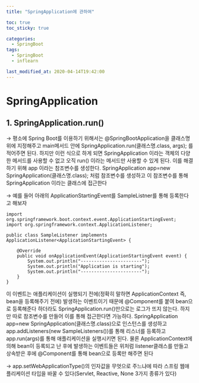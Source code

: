 ```yaml
---
title: "SpringApplication에 관하여"

toc: true
toc_sticky: true

categories:
  - SpringBoot
tags:
  - SpringBoot
  - inflearn

last_modified_at: 2020-04-14T19:42:00
---
```

# SpringApplication

## 1. SpringApplication.run()

→ 평소에 Spring Boot를 이용하기 위해서는 @SpringBootApplication을 클래스명 위에 지정해주고 main메서드 안에 SpringApplication.run(클래스명.class, args); 를 적어주면 된다. 하지만 이런 식으로 하게 되면 SpringApplication 이라는 객체의 다양한 메서드를 사용할 수 없고 오직 run() 이라는 메서드만 사용할 수 있게 된다. 이를 해결하기 위해 app 이라는 참조변수를 생성한다. SpringApplication app=new SpringApplication(클래스명.class); 처럼 참조변수를 생성하고 이 참조변수를 통해 SpringApplication 이라는 클래스에 접근한다  

→ 예를 들어 아래의 ApplicationStartingEvent를 SampleListner를 통해 등록한다고 해보자

    import org.springframework.boot.context.event.ApplicationStartingEvent;
    import org.springframework.context.ApplicationListener;
    
    public class SampleListener implements ApplicationListener<ApplicationStartingEvent> {
    
        @Override
        public void onApplicationEvent(ApplicationStartingEvent event) {
            System.out.println("-----------------------");
            System.out.println("Application is starting");
            System.out.println("-----------------------");
        }
    }

이 이벤트는 애플리케이션이 실행되기 전에(정확히 말하면 ApplicationContext 즉, bean을 등록해주기 전에) 발생하는 이벤트이기 때문에 @Component를 붙여 bean으로 등록해준다 하더라도 SpringApplication.run()만으로는 로그가 뜨지 않는다. 하지만 따로 참조변수를 만들어 이를 통해 접근한다면 가능하다. SpringApplication app=new SpringApplication(클래스명.class)으로 인스턴스를 생성하고 app.addListeners(new SampleListeners())를 통해 리스너를 등록하고 app.run(args)를 통해 애플리케이션을 실행시키면 된다. 물론 ApplicationContext에 의해 bean이 등록되고 난 후에 발생하는 이벤트들은 위처럼 listener클래스를 만들고 상속받은 후에 @Component를 통해 bean으로 등록만 해주면 된다  

→ app.setWebApplicationType()의 인자값을 무엇으로 주느냐에 따라 스프링 웹애플리케이션 타입을 바꿀 수 있다(Servlet, Reactive, None 3가지 종류가 있다)
